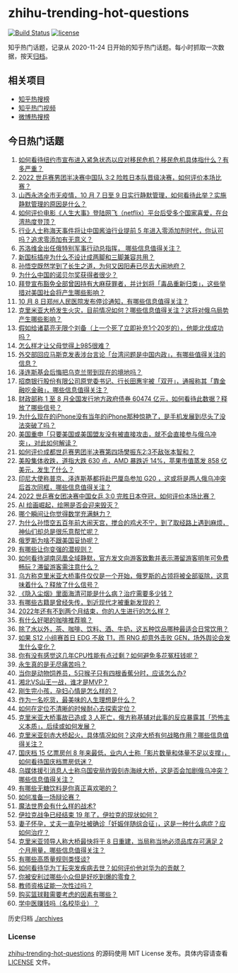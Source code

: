 # zhihu-trending-hot-questions

[![Build Status](https://github.com/justjavac/zhihu-trending-hot-questions/workflows/ci/badge.svg?branch=master)](https://github.com/justjavac/zhihu-trending-hot-questions/actions)
[![license](https://img.shields.io/github/license/justjavac/zhihu-trending-hot-questions)](https://github.com/justjavac/zhihu-trending-hot-questions/blob/master/LICENSE)

知乎热门话题，记录从 2020-11-24 日开始的知乎热门话题。每小时抓取一次数据，按天[归档](./archives)。

## 相关项目

- [知乎热搜榜](https://github.com/justjavac/zhihu-trending-top-search)
- [知乎热门视频](https://github.com/justjavac/zhihu-trending-hot-video)
- [微博热搜榜](https://github.com/justjavac/weibo-trending-hot-search)

## 今日热门话题

<!-- BEGIN -->
<!-- 最后更新时间 Sun Oct 09 2022 04:16:04 GMT+0800 (China Standard Time) -->

1. [如何看待纽约市宣布进入紧急状态以应对移民危机？移民危机具体指什么？有多严重？](https://www.zhihu.com/question/558161017)
1. [2022 世乒赛男团半决赛中国队 3:2 险胜日本队晋级决赛，如何评价本场比赛？](https://www.zhihu.com/question/558205658)
1. [山西永济全市无疫情，10 月 7 日至 9 日实行静默管理，如何看待此举？实施静默管理的原因是什么？](https://www.zhihu.com/question/558174333)
1. [如何评价电影《人生大事》登陆网飞（netflix）平台后受多个国家喜爱，在台湾热度登顶？](https://www.zhihu.com/question/557430899)
1. [行业人士称海天事件将让中国酱油行业提前 5 年进入零添加剂时代，你认可吗？追求零添加有无意义？](https://www.zhihu.com/question/558176809)
1. [苏洛维金出任俄特别军事行动总指挥， 哪些信息值得关注？](https://www.zhihu.com/question/558239499)
1. [新国标插座为什么不设计成两脚和三脚兼容共用？](https://www.zhihu.com/question/557597792)
1. [孙悟空既然学到了长生之道，为何又因阳寿已尽去大闹地府？](https://www.zhihu.com/question/34832301)
1. [为什么中国的诺贝尔奖获得者很少？](https://www.zhihu.com/question/395750796)
1. [拜登宣布豁免全部曾因持有大麻获罪者，并计划将「毒品重新归类」，这些举措对美国社会将产生哪些影响？](https://www.zhihu.com/question/558185936)
1. [10 月 8 日郑州人民医院发布停诊通知，有哪些信息值得关注？](https://www.zhihu.com/question/558168010)
1. [克里米亚大桥发生火灾，目前情况如何？哪些信息值得关注？这将对俄乌局势产生哪些影响？](https://www.zhihu.com/question/558188816)
1. [假如给诸葛亮无限个刘备（上一个死了立即补充1个20岁的），他能北伐成功吗？](https://www.zhihu.com/question/551989129)
1. [怎么样才让父母觉得上985很难？](https://www.zhihu.com/question/542558092)
1. [外交部回应马斯克发表涉台言论「台湾问题是中国内政」，有哪些值得关注的信息？](https://www.zhihu.com/question/558208853)
1. [泽连斯基会后悔把乌克兰带到现在的境地吗？](https://www.zhihu.com/question/558222391)
1. [招商银行股份有限公司原党委书记、行长田惠宇被「双开」，通报称其「靠金融吃金融」，哪些信息值得关注？](https://www.zhihu.com/question/558171591)
1. [财政部称 1 至 8 月全国发行地方政府债券 60474 亿元，如何看待此数据？释放了哪些信号？](https://www.zhihu.com/question/558182424)
1. [为什么现在的iPhone没有当年的iPhone那种惊艳了，是手机发展到尽头了没法突破了吗？](https://www.zhihu.com/question/556006932)
1. [美国重申「只要美国或美国盟友没有被直接攻击，就不会直接参与俄乌冲突」，对此如何解读？](https://www.zhihu.com/question/558188173)
1. [如何评价成都世乒赛男团半决赛第四场樊振东2:3不敌张本智和？](https://www.zhihu.com/question/558224831)
1. [美股集体收跌，道指大跌 630 点，AMD 暴跌近 14%，苹果市值蒸发 858 亿美元，发生了什么？](https://www.zhihu.com/question/558163449)
1. [印尼大使称普京、泽连斯基都将赴巴厘岛参加 G20 ，这或将是两人俄乌冲突后首次同框，哪些信息值得关注？](https://www.zhihu.com/question/558188719)
1. [2022 世乒赛女团决赛中国女乒 3:0 完胜日本夺冠，如何评价本场比赛？](https://www.zhihu.com/question/558234873)
1. [AI 绘画崛起，绘圈是否会迎来毁灭？](https://www.zhihu.com/question/558154770)
1. [哪个瞬间让你觉得数学充满魅力？](https://www.zhihu.com/question/509006128)
1. [为什么孙悟空五百年前大闹天宫，搅合的鸡犬不宁，到了取经路上遇到麻烦，神仙们却总是很乐意帮忙呢？](https://www.zhihu.com/question/547312154)
1. [俄罗斯为啥不跟美国妥协呢？](https://www.zhihu.com/question/558124866)
1. [有哪些让你变强的潜规则？](https://www.zhihu.com/question/525203233)
1. [如何看待湖南凤凰全域静默，官方发文向游客致歉并表示滞留游客明年可免费畅玩？滞留游客需注意什么？](https://www.zhihu.com/question/558085596)
1. [乌方称克里米亚大桥事件仅仅是一个开始，俄罗斯的占领将被全部驱除，这意味着什么？释放了什么信号？](https://www.zhihu.com/question/558204575)
1. [《隐入尘烟》里面海清可能是什么病？治疗需要多少钱？](https://www.zhihu.com/question/544655159)
1. [有哪些古籍是曾经失传，到近现代才被重新发现的？](https://www.zhihu.com/question/266446300)
1. [2022年还有不到两个月结束，你的人生进行的怎么样？](https://www.zhihu.com/question/558081053)
1. [有什么好喝的咖啡推荐嘛？](https://www.zhihu.com/question/479778419)
1. [除了水以外，茶、咖啡、饮料、酒、牛奶，这五种饮品哪种最适合日常饮用？](https://www.zhihu.com/question/555012193)
1. [如果 S12 小组赛首日 EDG 不敌 T1，而 RNG 却意外击败 GEN，场外舆论会发生什么变化？](https://www.zhihu.com/question/558106200)
1. [你有没有感觉这几年CPU性能有点过剩？如何避免多花冤枉钱呢？](https://www.zhihu.com/question/552474507)
1. [永生真的是无尽痛苦吗？](https://www.zhihu.com/question/478059676)
1. [当你是动物饲养员，5只猴子只有四根香蕉分时，应该怎么办?](https://www.zhihu.com/question/428857383)
1. [湘北VS山王一战，谁才是MVP？](https://www.zhihu.com/question/52263433)
1. [刚生完小孩，孕妇心情是怎么样的？](https://www.zhihu.com/question/330569000)
1. [作为一名吃货，最美味的人生理想是什么？](https://www.zhihu.com/question/556911530)
1. [如何在定位不清晰的时候耐心去探索定位？](https://www.zhihu.com/question/555912849)
1. [克里米亚大桥事故已造成 3 人死亡，俄方称基辅对此事的反应暴露其「恐怖主义本质」，后续或如何发展？](https://www.zhihu.com/question/558230758)
1. [克里米亚刻赤大桥起火，具体情况如何？这座大桥有何战略作用？哪些信息值得关注？](https://www.zhihu.com/question/558189182)
1. [国庆档 15 亿票房创 8 年来最低，业内人士称「影片数量和体量不足以支撑」，如何看待国庆档票房低迷？](https://www.zhihu.com/question/558182893)
1. [乌媒体援引消息人士称乌国安局炸毁刻赤海峡大桥，这是否会加剧俄乌冲突？哪些信息值得关注？](https://www.zhihu.com/question/558211864)
1. [有哪些无糖饮料是你真正喜欢喝的？](https://www.zhihu.com/question/552722659)
1. [如何准备一场辩论赛？](https://www.zhihu.com/question/24904514)
1. [魔法世界会有什么样的战术?](https://www.zhihu.com/question/548327047)
1. [伊拉克战争已经结束 19 年了，伊拉克的现状如何？](https://www.zhihu.com/question/352888662)
1. [妻子怀孕，丈夫一直孕吐被确诊「妊娠伴随综合征」，这是一种什么病症？应如何治疗？](https://www.zhihu.com/question/558003361)
1. [克里米亚领导人称大桥最快将于 8 日重建，当局称当地必须品库存可满足 2 个月用量，哪些信息值得关注？](https://www.zhihu.com/question/558223695)
1. [有哪些高质量规则类怪谈?](https://www.zhihu.com/question/532977199)
1. [如何看待华为丁耘突发疾病去世？如何评价他对华为的贡献？](https://www.zhihu.com/question/558151315)
1. [你被安利过哪些小众但是好吃到爆的零食？](https://www.zhihu.com/question/493752075)
1. [教师资格证能一次性过吗？](https://www.zhihu.com/question/382580647)
1. [购买篮球鞋需要考虑的因素有哪些？](https://www.zhihu.com/question/552409232)
1. [学中医赚钱吗（名校毕业）？](https://www.zhihu.com/question/374702270)

<!-- END -->

历史归档 [./archives](./archives)

### License

[zhihu-trending-hot-questions](https://github.com/justjavac/zhihu-trending-hot-questions)
的源码使用 MIT License 发布。具体内容请查看 [LICENSE](./LICENSE) 文件。
